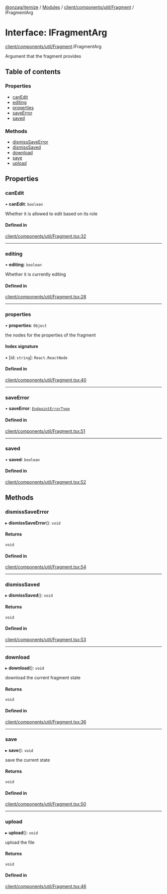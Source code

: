 [@onzag/itemize](../README.md) / [Modules](../modules.md) / [client/components/util/Fragment](../modules/client_components_util_Fragment.md) / IFragmentArg

# Interface: IFragmentArg

[client/components/util/Fragment](../modules/client_components_util_Fragment.md).IFragmentArg

Argument that the fragment provides

## Table of contents

### Properties

- [canEdit](client_components_util_Fragment.IFragmentArg.md#canedit)
- [editing](client_components_util_Fragment.IFragmentArg.md#editing)
- [properties](client_components_util_Fragment.IFragmentArg.md#properties)
- [saveError](client_components_util_Fragment.IFragmentArg.md#saveerror)
- [saved](client_components_util_Fragment.IFragmentArg.md#saved)

### Methods

- [dismissSaveError](client_components_util_Fragment.IFragmentArg.md#dismisssaveerror)
- [dismissSaved](client_components_util_Fragment.IFragmentArg.md#dismisssaved)
- [download](client_components_util_Fragment.IFragmentArg.md#download)
- [save](client_components_util_Fragment.IFragmentArg.md#save)
- [upload](client_components_util_Fragment.IFragmentArg.md#upload)

## Properties

### canEdit

• **canEdit**: `boolean`

Whether it is allowed to edit based on its role

#### Defined in

[client/components/util/Fragment.tsx:32](https://github.com/onzag/itemize/blob/a24376ed/client/components/util/Fragment.tsx#L32)

___

### editing

• **editing**: `boolean`

Whether it is currently editing

#### Defined in

[client/components/util/Fragment.tsx:28](https://github.com/onzag/itemize/blob/a24376ed/client/components/util/Fragment.tsx#L28)

___

### properties

• **properties**: `Object`

the nodes for the properties of the fragment

#### Index signature

▪ [id: `string`]: `React.ReactNode`

#### Defined in

[client/components/util/Fragment.tsx:40](https://github.com/onzag/itemize/blob/a24376ed/client/components/util/Fragment.tsx#L40)

___

### saveError

• **saveError**: [`EndpointErrorType`](../modules/base_errors.md#endpointerrortype)

#### Defined in

[client/components/util/Fragment.tsx:51](https://github.com/onzag/itemize/blob/a24376ed/client/components/util/Fragment.tsx#L51)

___

### saved

• **saved**: `boolean`

#### Defined in

[client/components/util/Fragment.tsx:52](https://github.com/onzag/itemize/blob/a24376ed/client/components/util/Fragment.tsx#L52)

## Methods

### dismissSaveError

▸ **dismissSaveError**(): `void`

#### Returns

`void`

#### Defined in

[client/components/util/Fragment.tsx:54](https://github.com/onzag/itemize/blob/a24376ed/client/components/util/Fragment.tsx#L54)

___

### dismissSaved

▸ **dismissSaved**(): `void`

#### Returns

`void`

#### Defined in

[client/components/util/Fragment.tsx:53](https://github.com/onzag/itemize/blob/a24376ed/client/components/util/Fragment.tsx#L53)

___

### download

▸ **download**(): `void`

download the current fragment state

#### Returns

`void`

#### Defined in

[client/components/util/Fragment.tsx:36](https://github.com/onzag/itemize/blob/a24376ed/client/components/util/Fragment.tsx#L36)

___

### save

▸ **save**(): `void`

save the current state

#### Returns

`void`

#### Defined in

[client/components/util/Fragment.tsx:50](https://github.com/onzag/itemize/blob/a24376ed/client/components/util/Fragment.tsx#L50)

___

### upload

▸ **upload**(): `void`

upload the file

#### Returns

`void`

#### Defined in

[client/components/util/Fragment.tsx:46](https://github.com/onzag/itemize/blob/a24376ed/client/components/util/Fragment.tsx#L46)
